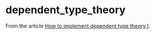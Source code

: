 # dependent_type_theory

From the article [How to implement dependent type theory I](https://math.andrej.com/2012/11/08/how-to-implement-dependent-type-theory-i/).
